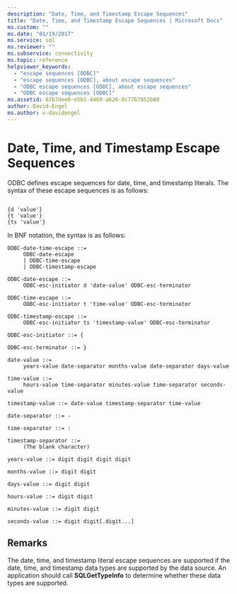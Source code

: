 ```yaml
---
description: "Date, Time, and Timestamp Escape Sequences"
title: "Date, Time, and Timestamp Escape Sequences | Microsoft Docs"
ms.custom: ""
ms.date: "01/19/2017"
ms.service: sql
ms.reviewer: ""
ms.subservice: connectivity
ms.topic: reference
helpviewer_keywords: 
  - "escape sequences [ODBC]"
  - "escape sequences [ODBC], about escape sequences"
  - "ODBC escape sequences [ODBC], about escape sequences"
  - "ODBC escape sequences [ODBC]"
ms.assetid: 67b7dee0-e5b1-4469-a626-0c7767852b80
author: David-Engel
ms.author: v-davidengel
---
```

# Date, Time, and Timestamp Escape Sequences
ODBC defines escape sequences for date, time, and timestamp literals. The syntax of these escape sequences is as follows:  
  
```  
  
{d 'value'}  
{t 'value'}  
{ts 'value'}  
```  
  
 In BNF notation, the syntax is as follows:  
  
```bnf 
ODBC-date-time-escape ::=  
     ODBC-date-escape  
     | ODBC-time-escape  
     | ODBC-timestamp-escape

ODBC-date-escape ::=  
     ODBC-esc-initiator d 'date-value' ODBC-esc-terminator

ODBC-time-escape ::=  
     ODBC-esc-initiator t 'time-value' ODBC-esc-terminator

ODBC-timestamp-escape ::=  
     ODBC-esc-initiator ts 'timestamp-value' ODBC-esc-terminator

ODBC-esc-initiator ::= {  

ODBC-esc-terminator ::= }  

date-value ::=   
     years-value date-separator months-value date-separator days-value

time-value ::=   
     hours-value time-separator minutes-value time-separator seconds-value

timestamp-value ::= date-value timestamp-separator time-value

date-separator ::= -  

time-separator ::= :  

timestamp-separator ::=  
     (The blank character)

years-value ::= digit digit digit digit

months-value ::= digit digit

days-value ::= digit digit

hours-value ::= digit digit

minutes-value ::= digit digit

seconds-value ::= digit digit[.digit...]  
```  
  
## Remarks  
 The date, time, and timestamp literal escape sequences are supported if the date, time, and timestamp data types are supported by the data source. An application should call **SQLGetTypeInfo** to determine whether these data types are supported.
